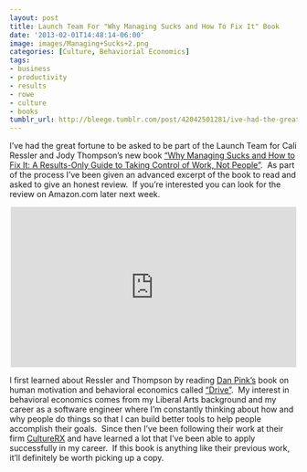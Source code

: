 ```yaml
---
layout: post
title: Launch Team For "Why Managing Sucks and How To Fix It" Book
date: '2013-02-01T14:48:14-06:00'
image: images/Managing+Sucks+2.png
categories: [Culture, Behaviorial Economics]
tags:
- business
- productivity
- results
- rowe
- culture
- books
tumblr_url: http://bleege.tumblr.com/post/42042501281/ive-had-the-great-fortune-to-be-asked-to-be-part
---
```


<!--excerpt.start-->
I’ve had the great fortune to be asked to be part of the Launch Team for Cali Ressler and Jody Thompson’s new book [“Why Managing Sucks and How to Fix It: A Results-Only Guide to Taking Control of Work, Not People”](https://www.amazon.com/dp/1118426363/ref=asc_df_11184263634989032?smid=ATVPDKIKX0DER&tag=shopzilla0d-20&ascsubtag=shopzilla_rev_439-20;14960901237270982895910080301008005&linkCode=df0&creative=395093&creativeASIN=1118426363).  As part of the process I’ve been given an advanced excerpt of the book to read and asked to give an honest review.  If you’re interested you can look for the review on Amazon.com later next week.
<!--excerpt.end-->

<div align="center">
<iframe width="500" height="281"  id="youtube_iframe" src="https://www.youtube.com/embed/Ln0i1UxZMMw?feature=oembed&amp;enablejsapi=1&amp;wmode=opaque" frameborder="0" allowfullscreen></iframe>
</div>

I first learned about Ressler and Thompson by reading [Dan Pink’s](http://www.danpink.com) book on human motivation and behavioral economics called [“Drive”](https://www.amazon.com/gp/product/1594484805/ref=as_li_ss_tl?ie=UTF8&tag=freeagentnati-20&linkCode=as2&camp=217145&creative=399349&creativeASIN=1594484805).  My interest in behavioral economics comes from my Liberal Arts background and my career as a software engineer where I’m constantly thinking about how and why people do things so that I can build better tools to help people accomplish their goals.  Since then I’ve been following their work at their firm [CultureRX](http://www.gorowe.com/) and have learned a lot that I’ve been able to apply successfully in my career.  If this book is anything like their previous work, it’ll definitely be worth picking up a copy.
